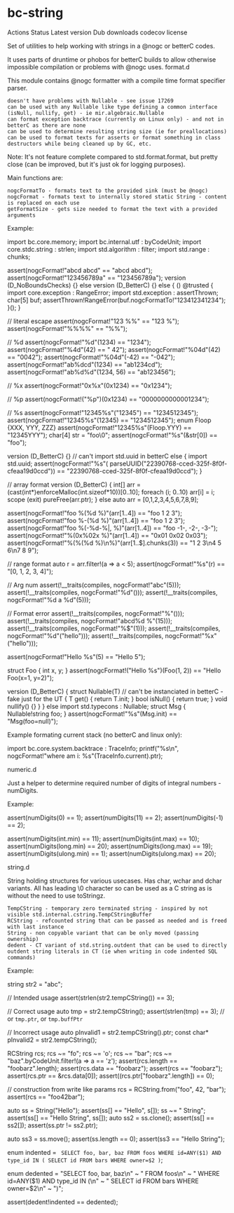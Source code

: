 
# bc-string

Actions Status Latest version Dub downloads codecov license

Set of utilities to help working with strings in a @nogc or betterC codes.

It uses parts of druntime or phobos for betterC builds to allow otherwise impossible compilation or problems with @nogc uses.
format.d

This module contains @nogc formatter with a compile time format specifier parser.

    doesn't have problems with Nullable - see issue 17269
    can be used with any Nullable like type defining a common interface (isNull, nullify, get) - ie mir.algebraic.Nullable
    can format exception backtrace (currently on Linux only) - and not in betterC as there are none
    can be used to determine resulting string size (ie for preallocations)
    can be used to format texts for asserts or format something in class destructors while being cleaned up by GC, etc.

Note: It's not feature complete compared to std.format.format, but pretty close (can be improved, but it's just ok for logging purposes).

Main functions are:

    nogcFormatTo - formats text to the provided sink (must be @nogc)
    nogcFormat - formats text to internally stored static String - content is replaced on each use
    getFormatSize - gets size needed to format the text with a provided arguments

Example:

import bc.core.memory;
import bc.internal.utf : byCodeUnit;
import core.stdc.string : strlen;
import std.algorithm : filter;
import std.range : chunks;

assert(nogcFormat!"abcd abcd" == "abcd abcd");
assert(nogcFormat!"123456789a" == "123456789a");
version (D_NoBoundsChecks) {}
else version (D_BetterC) {}
else
{
    () @trusted
    {
        import core.exception : RangeError;
        import std.exception : assertThrown;
        char[5] buf;
        assertThrown!RangeError(buf.nogcFormatTo!"123412341234");
    }();
}

// literal escape
assert(nogcFormat!"123 %%" == "123 %");
assert(nogcFormat!"%%%%" == "%%");

// %d
assert(nogcFormat!"%d"(1234) == "1234");
assert(nogcFormat!"%4d"(42) == "  42");
assert(nogcFormat!"%04d"(42) == "0042");
assert(nogcFormat!"%04d"(-42) == "-042");
assert(nogcFormat!"ab%dcd"(1234) == "ab1234cd");
assert(nogcFormat!"ab%d%d"(1234, 56) == "ab123456");

// %x
assert(nogcFormat!"0x%x"(0x1234) == "0x1234");

// %p
assert(nogcFormat!("%p")(0x1234) == "0000000000001234");

// %s
assert(nogcFormat!"12345%s"("12345") == "1234512345");
assert(nogcFormat!"12345%s"(12345) == "1234512345");
enum Floop {XXX, YYY, ZZZ}
assert(nogcFormat!"12345%s"(Floop.YYY) == "12345YYY");
char[4] str = "foo\0";
assert(nogcFormat!"%s"(&str[0]) == "foo");

version (D_BetterC) {} // can't import std.uuid in betterC
else
{
    import std.uuid;
    assert(nogcFormat!"%s"(
        parseUUID("22390768-cced-325f-8f0f-cfeaa19d0ccd"))
        == "22390768-cced-325f-8f0f-cfeaa19d0ccd");
}

// array format
version (D_BetterC)
{
    int[] arr = (cast(int*)enforceMalloc(int.sizeof*10))[0..10];
    foreach (i; 0..10) arr[i] = i;
    scope (exit) pureFree(arr.ptr);
}
else auto arr = [0,1,2,3,4,5,6,7,8,9];

assert(nogcFormat!"foo %(%d %)"(arr[1..4]) == "foo 1 2 3");
assert(nogcFormat!"foo %-(%d %)"(arr[1..4]) == "foo 1 2 3");
assert(nogcFormat!"foo %(-%d-%|, %)"(arr[1..4]) == "foo -1-, -2-, -3-");
assert(nogcFormat!"%(0x%02x %)"(arr[1..4]) == "0x01 0x02 0x03");
assert(nogcFormat!"%(%(%d %)\n%)"(arr[1..$].chunks(3)) == "1 2 3\n4 5 6\n7 8 9");

// range format
auto r = arr.filter!(a => a < 5);
assert(nogcFormat!"%s"(r) == "[0, 1, 2, 3, 4]");

// Arg num
assert(!__traits(compiles, nogcFormat!"abc"(5)));
assert(!__traits(compiles, nogcFormat!"%d"()));
assert(!__traits(compiles, nogcFormat!"%d a %d"(5)));

// Format error
assert(!__traits(compiles, nogcFormat!"%"()));
assert(!__traits(compiles, nogcFormat!"abcd%d %"(15)));
assert(!__traits(compiles, nogcFormat!"%$"(1)));
assert(!__traits(compiles, nogcFormat!"%d"("hello")));
assert(!__traits(compiles, nogcFormat!"%x"("hello")));

assert(nogcFormat!"Hello %s"(5) == "Hello 5");

struct Foo { int x, y; }
assert(nogcFormat!("Hello %s")(Foo(1, 2)) == "Hello Foo(x=1, y=2)");

version (D_BetterC)
{
    struct Nullable(T) // can't be instanciated in betterC - fake just for the UT
    {
        T get() { return T.init; }
        bool isNull() { return true; }
        void nullify() {}
    }
}
else import std.typecons : Nullable;
struct Msg { Nullable!string foo; }
assert(nogcFormat!"%s"(Msg.init) == "Msg(foo=null)");

Example formating current stack (no betterC and linux only):

import bc.core.system.backtrace : TraceInfo;
printf("%s\n", nogcFormat!"where am i: %s"(TraceInfo.current).ptr);

numeric.d

Just a helper to determine required number of digits of integral numbers - numDigits.

Example:

assert(numDigits(0) == 1);
assert(numDigits(11) == 2);
assert(numDigits(-1) == 2);

assert(numDigits(int.min) == 11);
assert(numDigits(int.max) == 10);
assert(numDigits(long.min) == 20);
assert(numDigits(long.max) == 19);
assert(numDigits(ulong.min) == 1);
assert(numDigits(ulong.max) == 20);

string.d

String holding structures for various usecases. Has char, wchar and dchar variants. All has leading \0 character so can be used as a C string as is without the need to use toStringz.

    TempCString - temporary zero terminated string - inspired by not visible std.internal.cstring.TempCStringBuffer
    RCString - refcounted string that can be passed as needed and is freed with last instance
    String - non copyable variant that can be only moved (passing ownership)
    dedent - CT variant of std.string.outdent that can be used to directly outdent string literals in CT (ie when writing in code indented SQL commands)

Example:

string str2 = "abc";

// Intended usage
assert(strlen(str2.tempCString()) == 3);

// Correct usage
auto tmp = str2.tempCString();
assert(strlen(tmp) == 3); // or `tmp.ptr`, or `tmp.buffPtr`

// Incorrect usage
auto pInvalid1 = str2.tempCString().ptr;
const char* pInvalid2 = str2.tempCString();

RCString rcs;
rcs ~= "fo";
rcs ~= 'o';
rcs ~= "bar";
rcs ~= "baz".byCodeUnit.filter!(a => a == 'z');
assert(rcs.length == "foobarz".length);
assert(rcs.data == "foobarz");
assert(rcs == "foobarz");
assert(rcs.ptr == &rcs.data[0]);
assert((rcs.ptr["foobarz".length]) == 0);

// construction from write like params
rcs = RCString.from("foo", 42, "bar");
assert(rcs == "foo42bar");

auto ss = String("Hello");
assert(ss[] == "Hello", s[]);
ss ~= " String";
assert(ss[] == "Hello String", ss[]);
auto ss2 = ss.clone();
assert(ss[] == ss2[]);
assert(ss.ptr != ss2.ptr);

auto ss3 = ss.move();
assert(ss.length == 0);
assert(ss3 == "Hello String");

enum indented = `
        SELECT foo, bar, baz
            FROM foos
            WHERE id=ANY($1) AND type_id IN (
                SELECT id FROM bars WHERE owner=$2
            )`;

enum dedented =
            "SELECT foo, bar, baz\n" ~
            "    FROM foos\n" ~
            "    WHERE id=ANY($1) AND type_id IN (\n" ~
            "        SELECT id FROM bars WHERE owner=$2\n" ~
            ")";

assert(dedent!indented == dedented);


